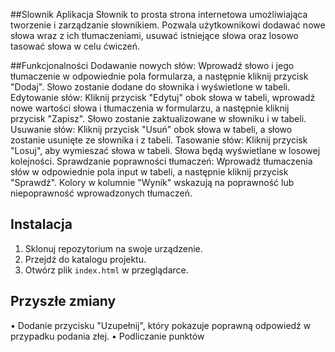 ##Slownik
Aplikacja Słownik to prosta strona internetowa umożliwiająca tworzenie i zarządzanie słownikiem. Pozwala użytkownikowi dodawać nowe słowa wraz z ich tłumaczeniami, usuwać istniejące słowa oraz losowo tasować słowa w celu ćwiczeń.

##Funkcjonalności
Dodawanie nowych słów: Wprowadź słowo i jego tłumaczenie w odpowiednie pola formularza, a następnie kliknij przycisk "Dodaj". Słowo zostanie dodane do słownika i wyświetlone w tabeli.
Edytowanie słów: Kliknij przycisk "Edytuj" obok słowa w tabeli, wprowadź nowe wartości słowa i tłumaczenia w formularzu, a następnie kliknij przycisk "Zapisz". Słowo zostanie zaktualizowane w słowniku i w tabeli.
Usuwanie słów: Kliknij przycisk "Usuń" obok słowa w tabeli, a słowo zostanie usunięte ze słownika i z tabeli.
Tasowanie słów: Kliknij przycisk "Losuj", aby wymieszać słowa w tabeli. Słowa będą wyświetlane w losowej kolejności.
Sprawdzanie poprawności tłumaczeń: Wprowadź tłumaczenia słów w odpowiednie pola input w tabeli, a następnie kliknij przycisk "Sprawdź". Kolory w kolumnie "Wynik" wskazują na poprawność lub niepoprawność wprowadzonych tłumaczeń.

## Instalacja

1. Sklonuj repozytorium na swoje urządzenie.
2. Przejdź do katalogu projektu.
3. Otwórz plik `index.html` w przeglądarce.

## Przyszłe zmiany

•	Dodanie przycisku "Uzupełnij", który pokazuje poprawną odpowiedź w przypadku podania złej.
•	Podliczanie punktów
